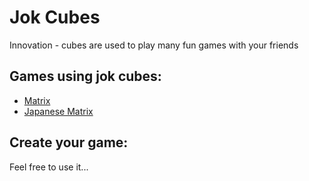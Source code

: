 Jok Cubes
=========

Innovation - cubes are used to play many fun  games with your friends



Games using jok cubes:
----------------------
* <a href="http://jok.io/lobby/matrix" target="_blank">Matrix</a>
* <a href="http://jok.io/lobby/japmatrix" target="_blank">Japanese Matrix</a>



Create your game:
-----------------
Feel free to use it...
